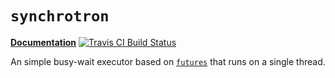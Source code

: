 # `synchrotron`

**[Documentation](https://rufflewind.com/synchrotron)**
[![Travis CI Build Status](https://travis-ci.org/Rufflewind/synchrotron.svg?branch=master)](https://travis-ci.org/Rufflewind/synchrotron)

An simple busy-wait executor based on [`futures`](https://crates.io/crates/futures) that runs on a single thread.
